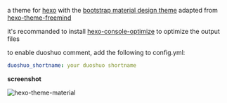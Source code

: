 a theme for [hexo](http://www.hexo.io) with the [bootstrap material design theme](http://fezvrasta.github.io/bootstrap-material-design/) adapted from [hexo-theme-freemind](https://github.com/wzpan/hexo-theme-freemind)

it's recommanded to install [hexo-console-optimize](https://github.com/FlashSoft/hexo-console-optimize) to optimize the output files

to enable duoshuo comment, add the following to config.yml:
```yml
duoshuo_shortname: your duoshuo shortname
```

**screenshot**

![hexo-theme-material](https://raw.githubusercontent.com/wayou/hexo-theme-material/master/assets/screenshot.png)